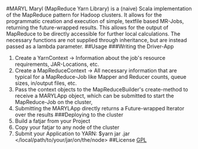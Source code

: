 #MARYL
Maryl (MapReduce Yarn Library) is a (naive) Scala implementation of the MapReduce pattern for Hadoop clusters. It allows for the programmatic creation and execution of simple, textfile based MR-Jobs, returning the future-wrapped results. This allows for the output of MapReduce to be directly accessible for further local calculations. The necessary functions are not supplied through inheritance, but are instead passed as a lambda parameter.
##Usage
###Writing the Driver-App
1. Create a YarnContext -> Information about the job's resource requirements, JAR-Locations, etc.
2. Create a MapReduceContext -> All necessary information that are typical for a MapReduce-Job like Mapper and Reducer counts, queue sizes, in/output files, etc.
3. Pass the context objects to the MapReduceBuilder's create-method to receive a MARYLApp object, which can be submitted to start the MapReduce-Job on the cluster,
4. Submitting the MARYLApp directly returns a Future-wrapped Iterator over the results
###Deploying to the cluster
1. Build a fatjar from your Project
2. Copy your fatjar to any node of the cluster
3. Submit your Application to YARN:        $yarn jar <appname>.jar </local/path/to/your/jar/on/the/node> <HDFS input file> <HDFS output file>
##License
[GPL](https://choosealicense.com/licenses/gpl-3.0/)
